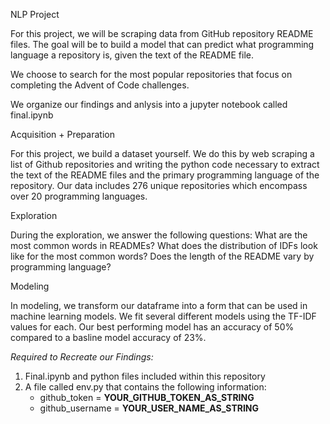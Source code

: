 NLP Project

For this project, we will be scraping data from GitHub repository README files. The goal will be to build a model that can predict what programming language a repository is, given the text of the README file.

We choose to search for the most popular repositories that focus on completing the Advent of Code challenges.

We organize our findings and anlysis into a jupyter notebook called final.ipynb


Acquisition + Preparation

For this project, we build a dataset yourself. We do this by web scraping a list of Github repositories and writing the python code necessary to extract the text of the README files and the primary programming language of the repository.
Our data includes 276 unique repositories which encompass over 20 programming languages. 


Exploration

During the exploration, we answer the following questions:
What are the most common words in READMEs?
What does the distribution of IDFs look like for the most common words?
Does the length of the README vary by programming language?


Modeling


In modeling, we transform our dataframe into a form that can be used in machine learning models.
We fit several different models  using the TF-IDF values for each.
Our best performing model has an accuracy of 50% compared to a basline model accuracy of 23%.

*Required to Recreate our Findings:*
1. Final.ipynb and python files included within this repository
2. A file called env.py that contains the following information:
    - github_token = **YOUR_GITHUB_TOKEN_AS_STRING**
    - github_username = **YOUR_USER_NAME_AS_STRING**
